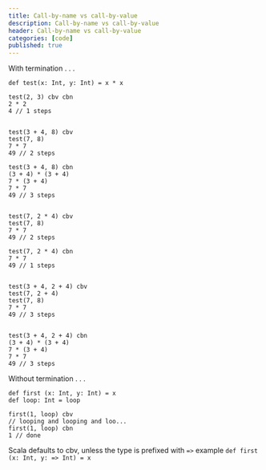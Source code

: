 ```yaml
---
title: Call-by-name vs call-by-value
description: Call-by-name vs call-by-value
header: Call-by-name vs call-by-value
categories: [code]
published: true
---
```


With termination . . .

`def test(x: Int, y: Int) = x * x`

```
test(2, 3) cbv cbn
2 * 2
4 // 1 steps
  
  
test(3 + 4, 8) cbv
test(7, 8)
7 * 7
49 // 2 steps
  
test(3 + 4, 8) cbn
(3 + 4) * (3 + 4)
7 * (3 + 4)
7 * 7
49 // 3 steps
  
  
test(7, 2 * 4) cbv
test(7, 8)
7 * 7
49 // 2 steps
  
test(7, 2 * 4) cbn
7 * 7
49 // 1 steps
  
  
test(3 + 4, 2 + 4) cbv
test(7, 2 + 4)
test(7, 8)
7 * 7
49 // 3 steps
  
  
test(3 + 4, 2 + 4) cbn
(3 + 4) * (3 + 4) 
7 * (3 + 4) 
7 * 7 
49 // 3 steps
```
Without termination . . . 
```
def first (x: Int, y: Int) = x
def loop: Int = loop
  
first(1, loop) cbv
// looping and looping and loo...
first(1, loop) cbn
1 // done
```
Scala defaults to cbv, unless the type is prefixed with `=>`
example `def first (x: Int, y: => Int) = x`

